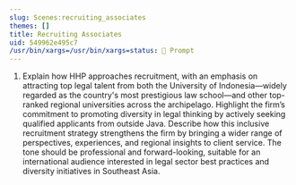 ```yaml
---
slug: Scenes:recruiting_associates
themes: []
title: Recruiting Associates
uid: 549962e495c7
/usr/bin/xargs=/usr/bin/xargs=status: 💬 Prompt
---
```

1.  Explain how HHP approaches recruitment, with an emphasis on attracting top legal talent from both the University of Indonesia—widely regarded as the country's most prestigious law school—and other top-ranked regional universities across the archipelago. Highlight the firm’s commitment to promoting diversity in legal thinking by actively seeking qualified applicants from outside Java. Describe how this inclusive recruitment strategy strengthens the firm by bringing a wider range of perspectives, experiences, and regional insights to client service. The tone should be professional and forward-looking, suitable for an international audience interested in legal sector best practices and diversity initiatives in Southeast Asia.
